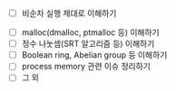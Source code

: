 * [ ]   비순차 실행 제대로 이해하기
- [ ]   malloc(dmalloc, ptmalloc 등) 이해하기
- [ ]   정수 나눗셈(SRT 알고리즘 등) 이해하기
- [ ]   Boolean ring, Abelian group 등 이해하기
- [ ]   process memory 관련 이슈 정리하기
- [ ]   그 외